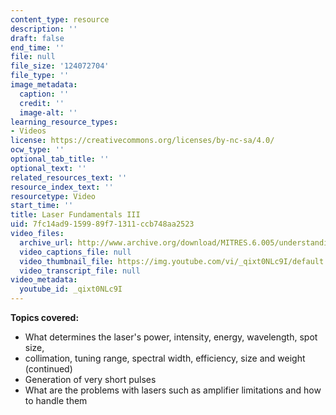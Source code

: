 ```yaml
---
content_type: resource
description: ''
draft: false
end_time: ''
file: null
file_size: '124072704'
file_type: ''
image_metadata:
  caption: ''
  credit: ''
  image-alt: ''
learning_resource_types:
- Videos
license: https://creativecommons.org/licenses/by-nc-sa/4.0/
ocw_type: ''
optional_tab_title: ''
optional_text: ''
related_resources_text: ''
resource_index_text: ''
resourcetype: Video
start_time: ''
title: Laser Fundamentals III
uid: 7fc14ad9-1599-89f7-1311-ccb748aa2523
video_files:
  archive_url: http://www.archive.org/download/MITRES.6.005/understanding-3_300k.mp4
  video_captions_file: null
  video_thumbnail_file: https://img.youtube.com/vi/_qixt0NLc9I/default.jpg
  video_transcript_file: null
video_metadata:
  youtube_id: _qixt0NLc9I
---
```

**Topics covered:**

*   What determines the laser's power, intensity, energy, wavelength, spot size,
*   collimation, tuning range, spectral width, efficiency, size and weight (continued)
*   Generation of very short pulses
*   What are the problems with lasers such as amplifier limitations and how to handle them